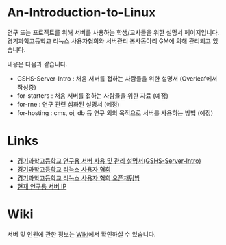# An-Introduction-to-Linux
연구 또는 프로젝트를 위해 서버를 사용하는 학생/교사들을 위한 설명서 페이지입니다. 경기과학고등학교 리눅스 사용자협회와 서버관리 봉사동아리 GM에 의해 관리되고 있습니다.


내용은 다음과 같습니다.
* GSHS-Server-Intro : 처음 서버를 접하는 사람들을 위한 설명서 (Overleaf에서 작성중)
* for-starters : 처음 서버를 접하는 사람들을 위한 자료 (예정)
* for-rne : 연구 관련 심화된 설명서 (예정)
* for-hosting : cms, oj, db 등 연구 외의 목적으로 서버를 사용하는 방법 (예정)

# Links
* [경기과학고등학교 연구용 서버 사용 및 관리 설명서(GSHS-Server-Intro) ](https://www.overleaf.com/project/60a1d2365a26a733e5a9b16f)
* [경기과학고등학교 리눅스 사용자 협회](https://github.com/gshslinuxintro)
* [경기과학고등학교 리눅스 사용자 협회 오픈채팅방](https://open.kakao.com/o/gL8MCked)
* [현재 연구용 서버 IP](http://115.23.235.135)

# Wiki
서버 및 인원에 관한 정보는 [Wiki](https://github.com/gshslinuxintro/An-Introduction-to-Linux/wiki)에서 확인하실 수 있습니다.
